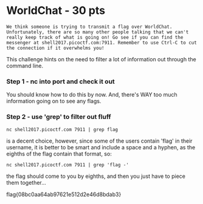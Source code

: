 # **WorldChat - 30 pts**

```
We think someone is trying to transmit a flag over WorldChat. Unfortunately, there are so many other people talking that we can't really keep track of what is going on! Go see if you can find the messenger at shell2017.picoctf.com:7911. Remember to use Ctrl-C to cut the connection if it overwhelms you!
```
This challenge hints on the need to filter a lot of information out through the command line.

### **Step 1 - nc into port and check it out**
You should know how to do this by now. And, there's WAY too much information going on to see any flags.

### **Step 2 - use 'grep' to filter out fluff**
```
nc shell2017.picoctf.com 7911 | grep flag
```
is a decent choice, however, since some of the users contain 'flag' in their username, it is better to be smart and include a space and a hyphen, as the eighths of the flag contain that format, so:
```
nc shell2017.picoctf.com 7911 | grep 'flag -'
```

the flag should come to you by eighths, and then you just have to piece them together...


flag{08bc0aa64ab97621e512d2e46d8bdab3}
